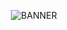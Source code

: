 <p align="center">
  <img src="https://user-images.githubusercontent.com/77505989/178453877-ca622b1a-5e9b-41c3-9f6a-0d380b424356.png" alt="BANNER" />
</p>
